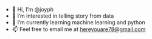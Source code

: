 - 👋 Hi, I’m @joyph
- 👀 I’m interested in telling story from data
- 🌱 I’m currently learning machine learning and python
- 📫 Feel free to email me at hereyouare78@gmail.com

<!---
joyph/joyph is a ✨ special ✨ repository because its `README.md` (this file) appears on your GitHub profile.
You can click the Preview link to take a look at your changes.
--->
